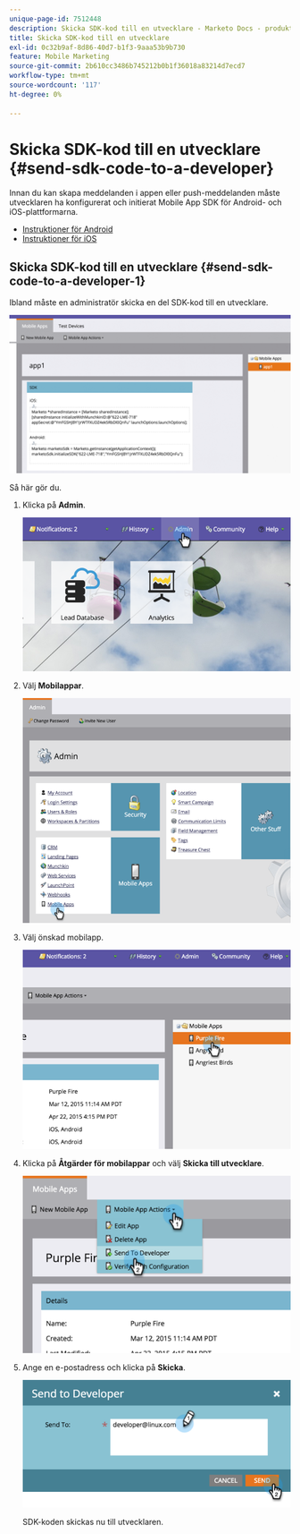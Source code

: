 ```yaml
---
unique-page-id: 7512448
description: Skicka SDK-kod till en utvecklare - Marketo Docs - produktdokumentation
title: Skicka SDK-kod till en utvecklare
exl-id: 0c32b9af-8d86-40d7-b1f3-9aaa53b9b730
feature: Mobile Marketing
source-git-commit: 2b610cc3486b745212b0b1f36018a83214d7ecd7
workflow-type: tm+mt
source-wordcount: '117'
ht-degree: 0%

---
```


# Skicka SDK-kod till en utvecklare {#send-sdk-code-to-a-developer}

Innan du kan skapa meddelanden i appen eller push-meddelanden måste utvecklaren ha konfigurerat och initierat Mobile App SDK för Android- och iOS-plattformarna.

* [Instruktioner för Android](https://experienceleague.adobe.com/sv/docs/marketo-developer/marketo/mobile/installation#how-to-install-marketo-sdk-on-android)
* [Instruktioner för iOS](https://experienceleague.adobe.com/sv/docs/marketo-developer/marketo/mobile/installation#how-to-install-marketo-sdk-on-ios)

## Skicka SDK-kod till en utvecklare {#send-sdk-code-to-a-developer-1}

Ibland måste en administratör skicka en del SDK-kod till en utvecklare.

![](assets/image2016-3-9-16-3a24-3a14.png)

Så här gör du.

1. Klicka på **Admin**.

   ![](assets/image2015-4-22-16-3a12-3a32.png)

1. Välj **Mobilappar**.

   ![](assets/image2015-4-22-16-3a14-3a29.png)

1. Välj önskad mobilapp.

   ![](assets/image2015-4-22-16-3a33-3a19.png)

1. Klicka på **Åtgärder för mobilappar** och välj **Skicka till utvecklare**.

   ![](assets/image2015-4-22-17-3a13-3a30.png)

1. Ange en e-postadress och klicka på **Skicka**.

   ![](assets/image2015-4-22-18-3a51-3a54.png)

   SDK-koden skickas nu till utvecklaren.
